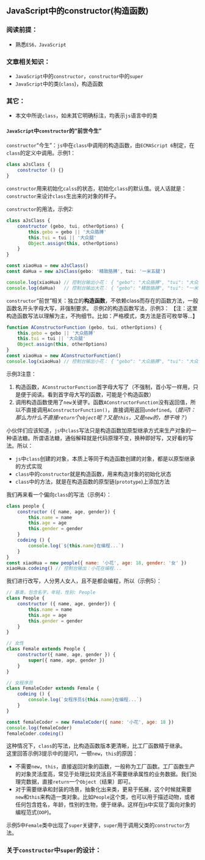 ## JavaScript中的constructor(构造函数)

### 阅读前提：
- 熟悉`ES6，JavaScript`

### 文章相关知识：
- `JavaScript`中的`constructor`，`constructor`中的`super`
- `JavaScript`中的类(`class`)，构造函数

### 其它：
- 本文中所说`class`，如未其它明确标注，均表示`js`语言中的类

#### `JavaScript`中`constructor`的“前世今生”

`constructor`“今生”：`js`中在`class`中调用的构造函数，由`ECMAScript 6`制定，在`class`的定义中调用。示例1：
````js
class aJsClass {
    constructor () {}
}
````
`constructor`用来初始化`calss`的状态，初始化`class`的默认值。说人话就是：`constructor`来设计`class`生出来的对象的样子。

`constructor`的用法，示例2:
````js
class aJsClass {
    constructor (gebo, tui, otherOptions) {
        this.gebo = gebo || '大众胳膊'
        this.tui = tui || '大众腿'
        Object.assign(this, otherOptions)
    }
}

const xiaoHua = new aJsClass()
const daHua = new aJsClass(gebo: '精致胳膊', tui: '一米五腿')

console.log(xiaoHua) // 控制台输出小花： { "gebo": "大众胳膊", "tui": "大众腿" }
console.log(daHua)   // 控制台输出大花： { "gebo": "精致胳膊", "tui": "一米五腿", "opts": { "IQ": 998 } } 
````
`constructor`“前世”相关：独立的**构造函数**，不依赖class而存在的函数方法，一般函数名开头字母大写，非强制要求。
示例2的构造函数写法，示例3：
【注：这里构造函数写法以理解为主，不拘细节。比如：严格模式，类方法是否可枚举等...】
````js
function AConstructorFunction (gebo, tui, otherOptions) {
    this.gebo = gebo || '大众胳膊'
    this.tui = tui || '大众腿'
    Object.assign(this, otherOptions)
}
const xiaoHua = new AConstructorFunction()
console.log(xiaoHua) // 控制台输出小花： { "gebo": "大众胳膊", "tui": "大众腿" }
````
示例3注意：
1. 构造函数，`AConstructorFunction`首字母大写了（不强制，首小写一样用，只是便于阅读。看到首字母大写的函数，可能是个构造函数）
2. 调用构造函数使用了`new`关键字。函数`AConstructorFunction`没有返回值，所以不直接调用`AConstructorFunction()`，直接调用返回`undefined`。（*提问1：那么为什么不直接`return`个`object`呢？又是`this`，又是`new`的，想干啥？*）

小伙伴们应该知道，`js`中`class`写法只是构造函数加原型继承方式来生产对象的一种语法糖。所谓语法糖，通俗解释就是代码原理不变，换种即好写，又好看的写法。所以：
- `js`中`class`创建的对象，本质上等同于构造函数创建的对象，都是以原型继承的方式实现
- `class`中的`constructor`就是构造函数，用来构造对象的初始化状态
- `class`中的方法，就是在构造函数的原型链(`prototype`)上添加方法

我们再来看一个偏向`class`的写法（示例4）：
````js
class people {
    constructor ({ name, age, gender}) {
        this.name = name
        this.age = age
        this.gender = gender
    }
    codeing () {
        console.log(`${this.name}在编程...`)
    }
}
const xiaoHua = new people({ name: '小花', age: 18, gender: '女' })
xiaoHua.codeing() // 控制台输出：小花在编程...
````
我们进行改写，人分男人女人，且不是都会编程，所以（示例5）：
````js
// 基类，包含名字，年轻，性别: People
class People {
    constructor ({ name, age, gender}) {
        this.name = name
        this.age = age
        this.gender = gender
    }
}

// 女性
class Female extends People {
    constructor({ name, age, gender }) {
        super({ name, age, gender })
    }
}

// 女程序员
class FemaleCoder extends Female {
    codeing () {
        console.log(`女程序员${this.name}在编程...`)
    }
}

const femaleCoder = new FemaleCoder({ name: '小花', age: 18 })
console.log(femaleCoder)
femaleCoder.codeing()
````
这种情况下，`class`的写法，比构造函数版本更清晰，比工厂函数精于继承。  
这里回答示例3提示中的提问1，一顿`new`，`this`的原因：
- 不需要`new`，`this`，直接返回对象的函数，一般称为工厂函数。工厂函数生产的对象灵活度高，常见于处理比较灵活且不需要继承属性的业务数据。我们处理完数据，直接`return`一个`Object`（结果）即可。  
- 对于需要继承和封装的场景，抽象化出来类，更易于拓展，这个时候就需要`new`和`this`来构造一类对象。比如`People`这个类，也可以用于描述动物，或者任何包含姓名，年龄，性别的生物，便于继承。这样在js中实现了面向对象的编程范式(`OOP`)。 

示例5中`Female`类中出现了`super`关键字，`super`用于调用父类的`constructor`方法。  
### 关于`constructor`中`super`的设计：
